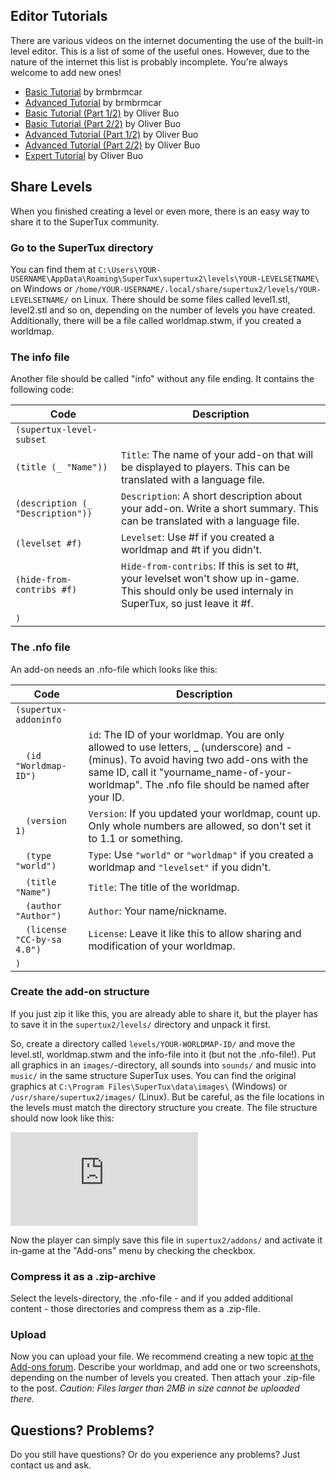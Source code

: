 ## Editor Tutorials

There are various videos on the internet documenting the use of the built-in level editor. This is a list of some of the useful ones. However, due to the nature of the internet this list is probably incomplete. You're always welcome to add new ones!

- [Basic Tutorial](https://www.youtube.com/watch?v=gsuKAy18iWo) by brmbrmcar
- [Advanced Tutorial](https://www.youtube.com/watch?v=drwLEYo8EVQ) by brmbrmcar
- [Basic Tutorial (Part 1/2)](https://www.youtube.com/watch?v=mhSNateb4nI) by Oliver Buo
- [Basic Tutorial (Part 2/2)](https://www.youtube.com/watch?v=NLWhteLNcC8) by Oliver Buo
- [Advanced Tutorial (Part 1/2)](https://www.youtube.com/watch?v=WBdwwcLD-vw) by Oliver Buo
- [Advanced Tutorial (Part 2/2)](https://www.youtube.com/watch?v=UoaGDuBax6E) by Oliver Buo
- [Expert Tutorial](https://www.youtube.com/watch?v=lL3oZbPfw08) by Oliver Buo

## Share Levels

When you finished creating a level or even more, there is an easy way to share it to the SuperTux community.

### Go to the SuperTux directory
You can find them at `C:\Users\YOUR-USERNAME\AppData\Roaming\SuperTux\supertux2\levels\YOUR-LEVELSETNAME\` on Windows or `/home/YOUR-USERNAME/.local/share/supertux2/levels/YOUR-LEVELSETNAME/` on Linux.
There should be some files called level1.stl, level2.stl and so on, depending on the number of levels you have created. Additionally, there will be a file called worldmap.stwm, if you created a worldmap.

### The info file
Another file should be called "info" without any file ending. It contains the following code:

Code | Description
-----|-------------
`(supertux-level-subset` |
`(title (_ "Name"))` | `Title`: The name of your add-on that will be displayed to players. This can be translated with a language file.
`(description (_ "Description"))` | `Description`: A short description about your add-on. Write a short summary. This can be translated with a language file.
`(levelset #f)` | `Levelset`: Use #f if you created a worldmap and #t if you didn't.
`(hide-from-contribs #f)` | `Hide-from-contribs`: If this is set to #t, your levelset won't show up in-game. This should only be used internaly in SuperTux, so just leave it #f.
`)` |

### The .nfo file
An add-on needs an .nfo-file which looks like this:

Code | Description
-----|------------
`(supertux-addoninfo` | 
`  (id "Worldmap-ID")` | `id`: The ID of your worldmap. You are only allowed to use letters, _ (underscore) and - (minus). To avoid having two add-ons with the same ID, call it "yourname_name-of-your-worldmap". The .nfo file should be named after your ID.
`  (version 1)` | `Version`: If you updated your worldmap, count up. Only whole numbers are allowed, so don't set it to 1.1 or something.
`  (type "world")` | `Type`: Use `"world"` or `"worldmap"` if you created a worldmap and `"levelset"` if you didn't.
`  (title "Name")` | `Title`: The title of the worldmap.
`  (author "Author")` | `Author`: Your name/nickname.
`  (license "CC-by-sa 4.0")` | `License`: Leave it like this to allow sharing and modification of your worldmap.
`)` | 

### Create the add-on structure
If you just zip it like this, you are already able to share it, but the player has to save it in the `supertux2/levels/` directory and unpack it first.

So, create a directory called `levels/YOUR-WORLDMAP-ID/` and move the level.stl, worldmap.stwm and the info-file into it (but not the .nfo-file!). Put all graphics in an `images/`-directory, all sounds into `sounds/` and music into `music/` in the same structure SuperTux uses. You can find the original graphics at  `C:\Program Files\SuperTux\data\images\` (Windows) or `/usr/share/supertux2/images/` (Linux). But be careful, as the file locations in the levels must match the directory structure you create.
The file structure should now look like this:

![](https://forum.freegamedev.net/download/file.php?id=10828)

Now the player can simply save this file in `supertux2/addons/` and activate it in-game at the "Add-ons" menu by checking the checkbox.

### Compress it as a .zip-archive
Select the levels-directory, the .nfo-file - and if you added additional content - those directories and compress them as a .zip-file.

### Upload
Now you can upload your file. We recommend creating a new topic [at the Add-ons forum](https://forum.freegamedev.net/viewforum.php?f=69). Describe your worldmap, and add one or two screenshots, depending on the number of levels you created. Then attach your .zip-file to the post. *Caution: Files larger than 2MB in size cannot be uploaded there.*

## Questions? Problems?

Do you still have questions? Or do you experience any problems? Just contact us and ask.
